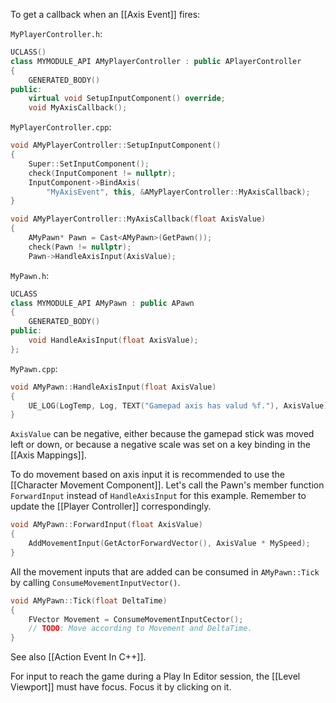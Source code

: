To get a callback when an [[Axis Event]] fires:

`MyPlayerController.h`:
```cpp
UCLASS()
class MYMODULE_API AMyPlayerController : public APlayerController
{
	GENERATED_BODY()
public:
	virtual void SetupInputComponent() override;
	void MyAxisCallback();
```

`MyPlayerController.cpp`:
```cpp
void AMyPlayerController::SetupInputComponent()
{
	Super::SetInputComponent();
	check(InputComponent != nullptr);
	InputComponent->BindAxis(
		"MyAxisEvent", this, &AMyPlayerController::MyAxisCallback);
}

void AMyPlayerController::MyAxisCallback(float AxisValue)
{
	AMyPawn* Pawn = Cast<AMyPawn>(GetPawn());
	check(Pawn != nullptr);
	Pawn->HandleAxisInput(AxisValue);
```

`MyPawn.h`:
```cpp
UCLASS
class MYMODULE_API AMyPawn : public APawn
{
	GENERATED_BODY()
public:
	void HandleAxisInput(float AxisValue);
};
```

`MyPawn.cpp`:
```cpp
void AMyPawn::HandleAxisInput(float AxisValue)
{
	UE_LOG(LogTemp, Log, TEXT("Gamepad axis has valud %f."), AxisValue);
}
```

`AxisValue` can be negative, either because the gamepad stick was moved left or down, or because a negative scale was set on a key binding in the [[Axis Mappings]].

To do movement based on axis input it is recommended to use the [[Character Movement Component]].
Let's call the Pawn's member function `ForwardInput` instead of `HandleAxisInput` for this example.
Remember to update the [[Player Controller]] correspondingly.
```cpp
void AMyPawn::ForwardInput(float AxisValue)
{
	AddMovementInput(GetActorForwardVector(), AxisValue * MySpeed);
}
```

All the movement inputs that are added can be consumed in `AMyPawn::Tick` by calling `ConsumeMovementInputVector()`.
```cpp
void AMyPawn::Tick(float DeltaTime)
{
	FVector Movement = ConsumeMovementInputCector();
	// TODO: Move according to Movement and DeltaTime.
}
```


See also [[Action Event In C++]].

For input to reach the game during a Play In Editor session, the [[Level Viewport]] must have focus.
Focus it by clicking on it.